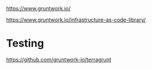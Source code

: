 https://www.gruntwork.io/

https://www.gruntwork.io/infrastructure-as-code-library/

# Testing
https://github.com/gruntwork-io/terragrunt
